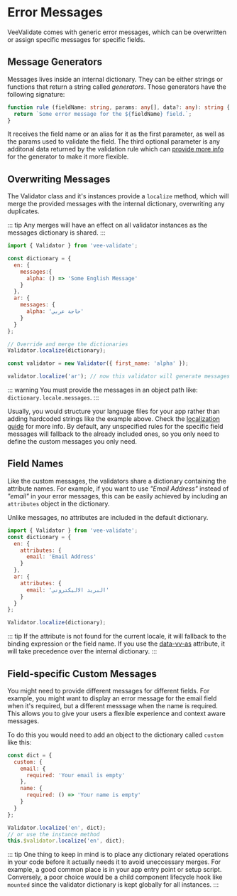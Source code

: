 # Error Messages

VeeValidate comes with generic error messages, which can be overwritten or assign specific messages for specific fields.

## Message Generators

Messages lives inside an internal dictionary. They can be either strings or functions that return a string called _generators_. Those generators have the following signature:

```ts
function rule (fieldName: string, params: any[], data?: any): string {
  return `Some error message for the ${fieldName} field.`;
}
```

It receives the field name or an alias for it as the first parameter, as well as the params used to validate the field. The third optional parameter is any additonal data returned by the validation rule which can [provide more info](./custom-rules#reasoning) for the generator to make it more flexible.

## Overwriting Messages

The Validator class and it's instances provide a `localize` method, which will merge the provided messages with the internal dictionary, overwriting any duplicates.

::: tip
  Any merges will have an effect on all validator instances as the messages dictionary is shared.
:::

```js
import { Validator } from 'vee-validate';

const dictionary = {
  en: {
    messages:{
      alpha: () => 'Some English Message'
    }
  },
  ar: {
    messages: {
      alpha: 'حاجة عربي'
    }
  }
};

// Override and merge the dictionaries
Validator.localize(dictionary);

const validator = new Validator({ first_name: 'alpha' });

validator.localize('ar'); // now this validator will generate messages in Arabic.
```

::: warning
  You must provide the messages in an object path like: `dictionary.locale.messages`.
:::

Usually, you would structure your language files for your app rather than adding hardcoded strings like the example above. Check the [localization guide](./localization.md) for more info. By default, any unspecified rules for the specific field messages will fallback to the already included ones, so you only need to define the custom messages you only need.

## Field Names

Like the custom messages, the validators share a dictionary containing the attribute names. For example, if you want to use _"Email Address"_ instead of _"email"_ in your error messages, this can be easily achieved by including an `attributes` object in the dictionary.

Unlike messages, no attributes are included in the default dictionary.

```js
import { Validator } from 'vee-validate';
const dictionary = {
  en: {
    attributes: {
      email: 'Email Address'
    }
  },
  ar: {
    attributes: {
      email: 'البريد الاليكتروني'
    }
  }
};

Validator.localize(dictionary);
```

::: tip
If the attribute is not found for the current locale, it will fallback to the binding expression or the field name. If you use the [data-vv-as](./localization.md#using-data-vv-as) attribute, it will take precedence over the internal dictionary.
:::

## Field-specific Custom Messages

 You might need to provide different messages for different fields. For example, you might want to display an error message for the email field when it's required, but a different messsage when the name is required. This allows you to give your users a flexible experience and context aware messages.

 To do this you would need to add an object to the dictionary called `custom` like this:

```js
const dict = {
  custom: {
    email: {
      required: 'Your email is empty'
    },
    name: {
      required: () => 'Your name is empty'
    }
  }
};

Validator.localize('en', dict);
// or use the instance method
this.$validator.localize('en', dict);
```

::: tip
  One thing to keep in mind is to place any dictionary related operations in your code before it actually needs it to avoid uneccessary merges. For example, a good common place is in your app entry point or setup script. Conversely, a poor choice would be a child component lifecycle hook like `mounted` since the validator dictionary is kept globally for all instances.
:::

